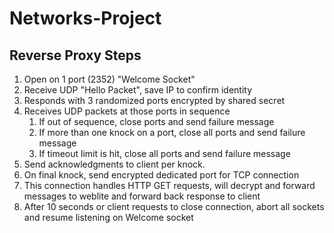 # Networks-Project

## Reverse Proxy Steps
 1. Open on 1 port (2352) "Welcome Socket"
 2. Receive UDP "Hello Packet", save IP to confirm identity
 3. Responds with 3 randomized ports encrypted by shared secret
 4. Receives UDP packets at those ports in sequence
    1. If out of sequence, close ports and send failure message
    2. If more than one knock on a port, close all ports and send failure message
    3. If timeout limit is hit, close all ports and send failure message
 5. Send acknowledgments to client per knock.
 6. On final knock, send encrypted dedicated port for TCP connection
 7. This connection handles HTTP GET requests, will decrypt and forward messages to weblite and forward back response to client
 8. After 10 seconds or client requests to close connection, abort all sockets and resume listening on Welcome socket
